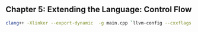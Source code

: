 ## Chapter 5: Extending the Language: Control Flow

```bash
clang++ -Xlinker --export-dynamic  -g main.cpp `llvm-config --cxxflags --ldflags --system-libs --libs core orcjit native` -O3 -o main
```
